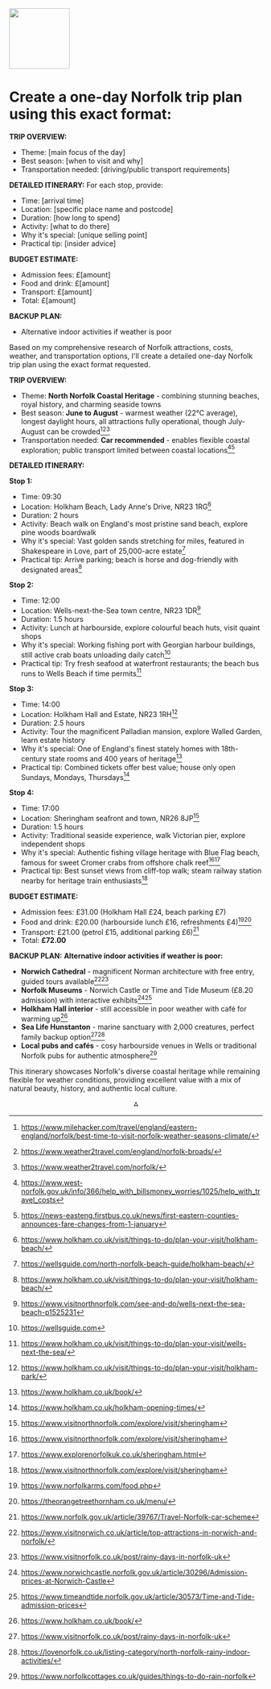 <img src="https://r2cdn.perplexity.ai/pplx-full-logo-primary-dark%402x.png" class="logo" width="120"/>

# Create a one-day Norfolk trip plan using this exact format:

**TRIP OVERVIEW:**

- Theme: [main focus of the day]
- Best season: [when to visit and why]
- Transportation needed: [driving/public transport requirements]

**DETAILED ITINERARY:**
For each stop, provide:

- Time: [arrival time]
- Location: [specific place name and postcode]
- Duration: [how long to spend]
- Activity: [what to do there]
- Why it's special: [unique selling point]
- Practical tip: [insider advice]

**BUDGET ESTIMATE:**

- Admission fees: £[amount]
- Food and drink: £[amount]
- Transport: £[amount]
- Total: £[amount]

**BACKUP PLAN:**

- Alternative indoor activities if weather is poor

Based on my comprehensive research of Norfolk attractions, costs, weather, and transportation options, I'll create a detailed one-day Norfolk trip plan using the exact format requested.

**TRIP OVERVIEW:**

- Theme: **North Norfolk Coastal Heritage** - combining stunning beaches, royal history, and charming seaside towns
- Best season: **June to August** - warmest weather (22°C average), longest daylight hours, all attractions fully operational, though July-August can be crowded[^1][^2][^3]
- Transportation needed: **Car recommended** - enables flexible coastal exploration; public transport limited between coastal locations[^4][^5]

**DETAILED ITINERARY:**

**Stop 1:**

- Time: 09:30
- Location: Holkham Beach, Lady Anne's Drive, NR23 1RG[^6]
- Duration: 2 hours
- Activity: Beach walk on England's most pristine sand beach, explore pine woods boardwalk
- Why it's special: Vast golden sands stretching for miles, featured in Shakespeare in Love, part of 25,000-acre estate[^7]
- Practical tip: Arrive parking; beach is horse and dog-friendly with designated areas[^6]

**Stop 2:**

- Time: 12:00
- Location: Wells-next-the-Sea town centre, NR23 1DR[^8]
- Duration: 1.5 hours
- Activity: Lunch at harbourside, explore colourful beach huts, visit quaint shops
- Why it's special: Working fishing port with Georgian harbour buildings, still active crab boats unloading daily catch[^9]
- Practical tip: Try fresh seafood at waterfront restaurants; the beach bus runs to Wells Beach if time permits[^10]

**Stop 3:**

- Time: 14:00
- Location: Holkham Hall and Estate, NR23 1RH[^11]
- Duration: 2.5 hours
- Activity: Tour the magnificent Palladian mansion, explore Walled Garden, learn estate history
- Why it's special: One of England's finest stately homes with 18th-century state rooms and 400 years of heritage[^12]
- Practical tip: Combined tickets offer best value; house only open Sundays, Mondays, Thursdays[^13]

**Stop 4:**

- Time: 17:00
- Location: Sheringham seafront and town, NR26 8JP[^14]
- Duration: 1.5 hours
- Activity: Traditional seaside experience, walk Victorian pier, explore independent shops
- Why it's special: Authentic fishing village heritage with Blue Flag beach, famous for sweet Cromer crabs from offshore chalk reef[^14][^15]
- Practical tip: Best sunset views from cliff-top walk; steam railway station nearby for heritage train enthusiasts[^14]

**BUDGET ESTIMATE:**

- Admission fees: £31.00 (Holkham Hall £24, beach parking £7)
- Food and drink: £20.00 (harbourside lunch £16, refreshments £4)[^16][^17]
- Transport: £21.00 (petrol £15, additional parking £6)[^18]
- Total: **£72.00**

**BACKUP PLAN:**
**Alternative indoor activities if weather is poor:**

- **Norwich Cathedral** - magnificent Norman architecture with free entry, guided tours available[^19][^20]
- **Norfolk Museums** - Norwich Castle or Time and Tide Museum (£8.20 admission) with interactive exhibits[^21][^22]
- **Holkham Hall interior** - still accessible in poor weather with café for warming up[^12]
- **Sea Life Hunstanton** - marine sanctuary with 2,000 creatures, perfect family backup option[^20][^23]
- **Local pubs and cafés** - cosy harbourside venues in Wells or traditional Norfolk pubs for authentic atmosphere[^24]

This itinerary showcases Norfolk's diverse coastal heritage while remaining flexible for weather conditions, providing excellent value with a mix of natural beauty, history, and authentic local culture.

<div style="text-align: center">⁂</div>

[^1]: https://www.milehacker.com/travel/england/eastern-england/norfolk/best-time-to-visit-norfolk-weather-seasons-climate/

[^2]: https://www.weather2travel.com/england/norfolk-broads/

[^3]: https://www.weather2travel.com/norfolk/

[^4]: https://www.west-norfolk.gov.uk/info/366/help_with_billsmoney_worries/1025/help_with_travel_costs

[^5]: https://news-easteng.firstbus.co.uk/news/first-eastern-counties-announces-fare-changes-from-1-january

[^6]: https://www.holkham.co.uk/visit/things-to-do/plan-your-visit/holkham-beach/

[^7]: https://wellsguide.com/north-norfolk-beach-guide/holkham-beach/

[^8]: https://www.visitnorthnorfolk.com/see-and-do/wells-next-the-sea-beach-p1525231

[^9]: https://wellsguide.com

[^10]: https://www.holkham.co.uk/visit/things-to-do/plan-your-visit/wells-next-the-sea/

[^11]: https://www.holkham.co.uk/visit/things-to-do/plan-your-visit/holkham-park/

[^12]: https://www.holkham.co.uk/book/

[^13]: https://www.holkham.co.uk/holkham-opening-times/

[^14]: https://www.visitnorthnorfolk.com/explore/visit/sheringham

[^15]: https://www.explorenorfolkuk.co.uk/sheringham.html

[^16]: https://www.norfolkarms.com/food.php

[^17]: https://theorangetreethornham.co.uk/menu/

[^18]: https://www.norfolk.gov.uk/article/39767/Travel-Norfolk-car-scheme

[^19]: https://www.visitnorwich.co.uk/article/top-attractions-in-norwich-and-norfolk/

[^20]: https://www.visitnorfolk.co.uk/post/rainy-days-in-norfolk-uk

[^21]: https://www.norwichcastle.norfolk.gov.uk/article/30296/Admission-prices-at-Norwich-Castle

[^22]: https://www.timeandtide.norfolk.gov.uk/article/30573/Time-and-Tide-admission-prices

[^23]: https://lovenorfolk.co.uk/listing-category/north-norfolk-rainy-indoor-activities/

[^24]: https://www.norfolkcottages.co.uk/guides/things-to-do-rain-norfolk

[^25]: https://www.norfolkcottages.co.uk/guides/days-out-norfolk-adults

[^26]: https://www.visitengland.com/trip-ideas/places-visit-north-norfolk

[^27]: https://www.visitnorthnorfolk.com/blog/read/2025/06/things-to-do-in-summer-2025-in-north-norfolk-b72

[^28]: https://twinperspectives.co.uk/things-to-do-in-norfolk-uk/

[^29]: https://www.visitnorthnorfolk.com/attractions

[^30]: https://ormesbymanor.co.uk/blog/top-10-things-to-do-in-norfolk-2025/

[^31]: https://elensham.com/blog/2020/1/18/a-day-trip-from-london-things-to-do-in-norwich-norfolk

[^32]: https://www.visitnorfolk.co.uk/see-do

[^33]: https://weareglobaltravellers.com/2019/07/norfolk-guide/

[^34]: https://www.tripadvisor.co.uk/Attractions-g186269-Activities-c63-Norfolk_East_Anglia_England.html

[^35]: https://www.visitbritain.org/news-and-media/destination-news-and-inspiration/lonely-planet-names-east-anglia-top-destination

[^36]: https://www.tripadvisor.co.uk/Attractions-g186269-Activities-Norfolk_East_Anglia_England.html

[^37]: https://www.broadstours.co.uk

[^38]: https://www.visitnorfolk.co.uk

[^39]: https://vickyflipfloptravels.com/north-norfolk-coast-road-trip/

[^40]: https://www.norfolkandsuffolkattractions.co.uk

[^41]: https://www.visitthebroads.co.uk/discover-the-broads/days-out

[^42]: https://www.dayoutwiththekids.co.uk/things-to-do/east/norfolk

[^43]: https://www.visitnorwich.co.uk/article/things-to-do-within-less-than-an-hour-of-norwich/

[^44]: https://www.north-norfolk.gov.uk/news/2022/june/the-community-transport-service-providing-vital-support-to-north-norfolk-residents/

[^45]: https://www.firstbus.co.uk/norfolk-suffolk/routes-and-maps/network-norwich/network-norwich-tickets-and-passes

[^46]: https://www.ageuk.org.uk/bp-assets/globalassets/norfolk/factsheets/nf-factsheet-8-transport-2020.pdf

[^47]: https://www.travelnorfolk.co.uk/tickets-fares-and-passes/

[^48]: https://www.museums.norfolk.gov.uk/article/30735/Norfolk-Museums-Pass

[^49]: https://www.nnuh.nhs.uk/wp-content/uploads/2025/03/Travel-norfolk-car-scheme-leaflet-2023.pdf

[^50]: https://www.norfolk.gov.uk/article/68773/Daily-payer-pass

[^51]: https://pensthorpe.com/plan-your-day/opening-times-prices/

[^52]: https://www.reddit.com/r/Norwich/comments/120it0s/public_transport/

[^53]: https://www.norfolk.gov.uk/article/44310/2-Bus-Travel-extended

[^54]: https://bewilderwood.co.uk/plan-your-visit/opening-times-and-prices

[^55]: https://www.norfolk.gov.uk/helpwithtransport

[^56]: https://pleasure-beach.co.uk/book-your-visit/ticket-info/

[^57]: https://www.nnct.org.uk/transport-services/dial-a-ride

[^58]: https://www.thetouristtrail.org/guides/norfolk-guides/rainy-day-activities-in-norfolk/

[^59]: https://www.norfolkcottages.co.uk/guides/norfolk-seaside-towns

[^60]: https://www.visitnorfolk.co.uk/post/norfolk-coast-and-seaside

[^61]: https://www.visitnorthnorfolk.com/explore/visit/all_towns_and_villages

[^62]: https://www.weather25.com/europe/united-kingdom/norfolk?page=month\&month=July

[^63]: https://www.parkdeanresorts.co.uk/location/east-anglia-lincolnshire/east-anglia-weather-august/

[^64]: https://norwich.mumbler.co.uk/rainy-day-norfolk-bucket-list/

[^65]: https://www.norfolkuncovered.com/post/10-picturesque-towns-and-villages-to-stay-in-on-the-north-norfolk-coast

[^66]: https://www.visitnorfolk.co.uk/post/top-10-reasons-to-visit-norfolk-in-june

[^67]: https://www.tripadvisor.co.uk/Attractions-g186269-Activities-zft11295-Norfolk_East_Anglia_England.html

[^68]: https://www.norfolk-norwich.com/norfolk/discovering-norfolk/north-norfolk.php

[^69]: https://www.herbertwoods.co.uk/blog/time-of-year-for-a-norfolk-broads-holiday-html/

[^70]: https://www.holkham.co.uk/tariff/

[^71]: https://www.herbertwoods.co.uk/book/day-boat-hire/

[^72]: https://www.holkham.co.uk/visit/things-to-do/plan-your-visit/plan-your-parking/

[^73]: https://www.barnesbrinkcraft.co.uk/day-boats-search/

[^74]: https://www.barnesbrinkcraft.co.uk/norfolk-broads-boating-holidays/cheap-holiday/

[^75]: https://www.holkham.co.uk/visit/

[^76]: https://www.marthamferryboatyard.co.uk

[^77]: https://www.justpark.com/uk/parking/north-norfolk/holkham/

[^78]: https://www.broadstours.co.uk/standard-broads-day-boats/

[^79]: https://www.houghtonhall.com/visitor-information/opening-times

[^80]: https://www.broadstours.co.uk/broads-day-boat-hire/

[^81]: https://wellsguide.com/about-wells-next-the-sea/wells-beach-information/

[^82]: https://buy2.myonlinebooking.co.uk/holkham/memberships.aspx?tid=164

[^83]: https://norfolk.muddystilettos.co.uk/eat-out/best-cheap-eats-restaurants-norfolk/

[^84]: https://www.tripadvisor.co.uk/Restaurant_Review-g186342-d3691800-Reviews-Middletons_Norwich-Norwich_Norfolk_East_Anglia_England.html

[^85]: https://www.tripadvisor.co.uk/Restaurants-g186269-zfp10955-Norfolk_East_Anglia_England.html

[^86]: https://www.opentable.co.uk/features/best-lunch-restaurants-norfolk-suffolk-norwich

[^87]: https://www.mundesley-ship.co.uk/dining

[^88]: https://www.norfolkmead.co.uk/dine

[^89]: https://tableagent.com/norwich/price/

[^90]: http://www.theguntonarms.co.uk/restaurant/

[^91]: https://www.tripadvisor.co.uk/Restaurants-g33872-zfp10955-Norwich_Mystic_Country_Connecticut.html

[^92]: https://www.greenstonepubdereham.co.uk/menus

[^93]: https://www.whitehorsebrancaster.co.uk

[^94]: https://www.thefork.co.uk/restaurants/norwich-c668600/cheap-eats-t2372

[^95]: https://www.greeneking.co.uk/pubs/norfolk/kings-head-hotel/menu

[^96]: https://darwinescapes.co.uk/norfolk-woods-resort-spa/facilities/bistro/

[^97]: https://sugarbeateatinghouse.co.uk

[^98]: https://www.thekingwilliamsedgeford.co.uk/food-drink/menus/

[^99]: https://www.whitehorseholme.co.uk

[^100]: https://www.parkfarm-hotel.co.uk/food-and-drink/


